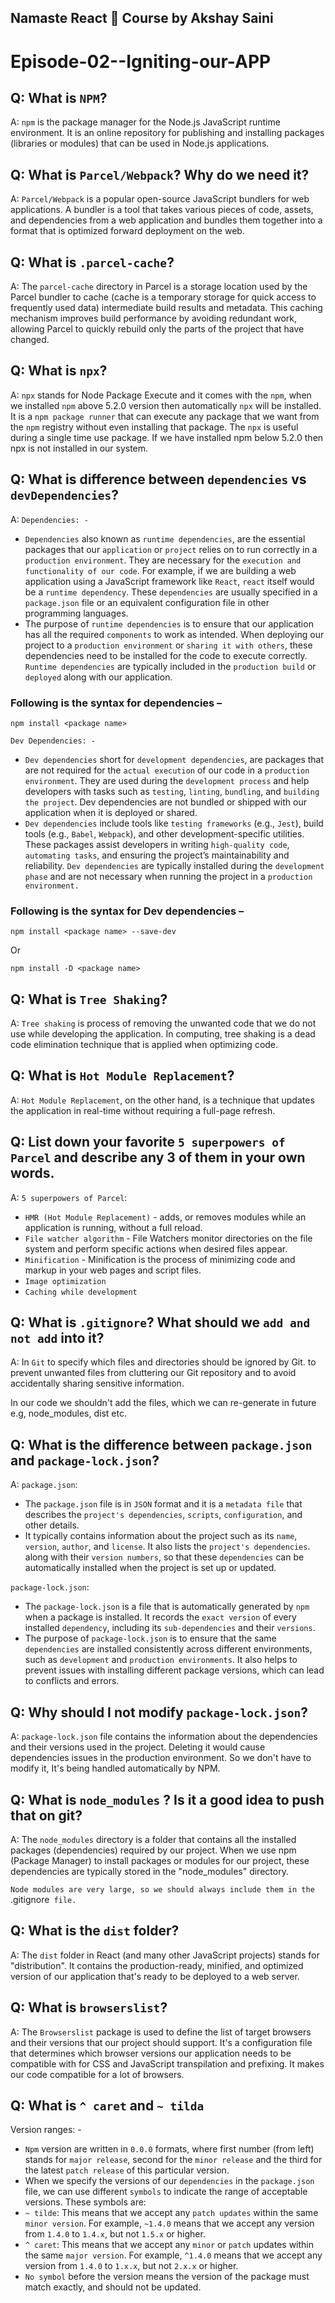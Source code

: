 ## Namaste React 🚀 Course by Akshay Saini

# Episode-02--Igniting-our-APP

## Q: What is `NPM`?

A: `npm` is the package manager for the Node.js JavaScript runtime environment. It is an online repository for publishing and installing packages (libraries or modules) that can be used in Node.js applications.

## Q: What is `Parcel/Webpack`? Why do we need it?

A: `Parcel/Webpack` is a popular open-source JavaScript bundlers for web applications. A bundler is a tool that takes various pieces of code, assets, and dependencies from a web application and bundles them together into a format that is optimized forward deployment on the web.

## Q: What is `.parcel-cache`?

A: The `parcel-cache` directory in Parcel is a storage location used by the Parcel bundler to cache (cache is a temporary storage for quick access to frequently used data) intermediate build results and metadata. This caching mechanism improves build performance by avoiding redundant work, allowing Parcel to quickly rebuild only the parts of the project that have changed.

## Q: What is `npx`?

A: `npx` stands for Node Package Execute and it comes with the `npm`, when we installed `npm` above 5.2.0 version then automatically `npx` will be installed. It is a `npm package runner` that can execute any package that we want from the `npm` registry without even installing that package. The `npx` is useful during a single time use package. If we have installed npm below 5.2.0 then npx is not installed in our system.

## Q: What is difference between `dependencies` vs `devDependencies`?

A: `Dependencies: -`

- `Dependencies` also known as `runtime dependencies`, are the essential packages that our `application` or `project` relies on to run correctly in a `production environment`. They are necessary for the `execution and functionality of our code`. For example, if we are building a web application using a JavaScript framework like `React`, `react` itself would be a `runtime dependency`. These `dependencies` are usually specified in a `package.json` file or an equivalent configuration file in other programming languages.
- The purpose of `runtime dependencies` is to ensure that our application has all the required `components` to work as intended. When deploying our project to a `production environment` or `sharing it with others`, these dependencies need to be installed for the code to execute correctly. `Runtime dependencies` are typically included in the `production build` or `deployed` along with our application.

### Following is the syntax for dependencies –

```
npm install <package name>
```

`Dev Dependencies: -`

- `Dev dependencies` short for `development dependencies`, are packages that are not required for the `actual execution` of our code in a `production environment`. They are used during the `development process` and help developers with tasks such as `testing`, `linting`, `bundling`, and `building the project`. Dev dependencies are not bundled or shipped with our application when it is deployed or shared.
- `Dev dependencies` include tools like `testing frameworks` (e.g., `Jest`), build tools (e.g., `Babel`, `Webpack`), and other development-specific utilities. These packages assist developers in writing `high-quality code`, `automating tasks`, and ensuring the project’s maintainability and reliability. `Dev dependencies` are typically installed during the `development phase` and are not necessary when running the project in a `production environment.`

### Following is the syntax for Dev dependencies –

```
npm install <package name> --save-dev
```

Or

```
npm install -D <package name>
```

## Q: What is `Tree Shaking`?

A: `Tree shaking` is process of removing the unwanted code that we do not use while developing the application.
In computing, tree shaking is a dead code elimination technique that is applied when optimizing code.

## Q: What is `Hot Module Replacement`?

A: `Hot Module Replacement`, on the other hand, is a technique that updates the application in real-time without requiring a full-page refresh.

## Q: List down your favorite `5 superpowers of Parcel` and describe any 3 of them in your own words.

A: `5 superpowers of Parcel`:

- `HMR (Hot Module Replacement)` - adds, or removes modules while an application is running, without a full reload.
- `File watcher algorithm` - File Watchers monitor directories on the file system and perform specific actions when desired files appear.
- `Minification` - Minification is the process of minimizing code and markup in your web pages and script files.
- `Image optimization`
- `Caching while development`

## Q: What is `.gitignore`? What should we `add and not add` into it?

A: In `Git` to specify which files and directories should be ignored by Git. to prevent unwanted files from cluttering our Git repository and to avoid accidentally sharing sensitive information.

In our code we shouldn't add the files, which we can re-generate in future e.g, node_modules, dist etc.

## Q: What is the difference between `package.json` and `package-lock.json`?

A: `package.json`:

- The `package.json` file is in `JSON` format and it is a `metadata file` that describes the `project's dependencies`, `scripts`, `configuration`, and other details.
- It typically contains information about the project such as its `name`, `version`, `author`, and `license`. It also lists the `project's dependencies`. along with their `version numbers`, so that these `dependencies` can be automatically installed when the project is set up or updated.

`package-lock.json`:

- The `package-lock.json` is a file that is automatically generated by `npm` when a package is installed. It records the `exact version` of every installed `dependency`, including its `sub-dependencies` and their `versions`.
- The purpose of `package-lock.json` is to ensure that the same `dependencies` are installed consistently across different environments, such as `development` and `production environments`. It also helps to prevent issues with installing different package versions, which can lead to conflicts and errors.

## Q: Why should I not modify `package-lock.json`?

A: `package-lock.json` file contains the information about the dependencies and their versions used in the project. Deleting it would cause dependencies issues in the production environment. So we don't have to modify it, It's being handled automatically by NPM.

## Q: What is `node_modules` ? Is it a good idea to push that on git?

A: The `node_modules` directory is a folder that contains all the installed packages (dependencies) required by our project. When we use npm (Package Manager) to install packages or modules for our project, these dependencies are typically stored in the "node_modules" directory.

`Node modules are very large, so we should always include them in the `.gitignore` file.`

## Q: What is the `dist` folder?

A: The `dist` folder in React (and many other JavaScript projects) stands for "distribution". It contains the production-ready, minified, and optimized version of our application that's ready to be deployed to a web server.

## Q: What is `browserslist`?

A: The `Browserslist` package is used to define the list of target browsers and their versions that our project should support. It's a configuration file that determines which browser versions our application needs to be compatible with for CSS and JavaScript transpilation and prefixing.
It makes our code compatible for a lot of browsers.

## Q:  What is `^ caret` and `~ tilda` 
Version ranges: -
- `Npm` version are written in `0.0.0` formats, where first number (from left) stands for `major release`, second for the `minor release` and the third for the latest `patch release` of this particular version.
- When we specify the versions of our `dependencies` in the `package.json` file, we can use different `symbols` to indicate the range of acceptable versions. These symbols are:
- `~ tilde`: This means that we accept any `patch updates` within the same `minor version`. For example, `~1.4.0` means that we accept any version from `1.4.0` to `1.4.x`, but not `1.5.x` or higher.
- `^ caret`: This means that we accept any `minor` or `patch` updates within the same `major version`. For example, `^1.4.0` means that we accept any version from `1.4.0` to `1.x.x`, but not `2.x.x` or higher.
- `No symbol` before the version means the version of the package must match exactly, and should not be updated.
